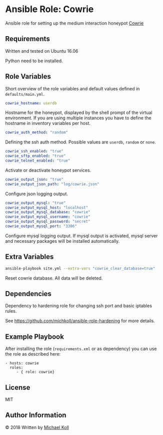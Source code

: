 Ansible Role: Cowrie
=========

Ansible role for setting up the medium interaction honeypot [Cowrie](https://github.com/micheloosterhof/cowrie)

Requirements
------------

Written and tested on Ubuntu 16.06

Python need to be installed.

Role Variables
--------------
Short overview of the role variables and default values defined in `defaults/main.yml`.

```yaml
cowrie_hostname: userdb
```
Hostname for the honeypot, displayed by the shell prompt of the virtual environment. If you are using multiple instances you have to define the hostname in inventory variables per host.

```yaml
cowrie_auth_method: "random"
```
Defining the ssh auth method. Possible values are `userdb`, `random` or `none`.

```yaml
cowrie_ssh_enabled: "true"
cowrie_sftp_enabled: "true"
cowrie_telnet_enabled: "true"
```
Activate or deactivate honeypot services.

```yaml
cowrie_output_json: "true"
cowrie_output_json_path: "log/cowrie.json"
```
Configure json logging output.

```yaml
cowrie_output_mysql: "true"
cowrie_output_mysql_host: "localhost"
cowrie_output_mysql_database: "cowrie"
cowrie_output_mysql_username: "cowrie"
cowrie_output_mysql_password: "secret"
cowrie_output_mysql_port: "3306"
```
Configure mysql logging output. If mysql output is activated, mysql server and necessary packages will be installed automatically.


Extra Variables
---------------

```bash
ansible-playbook site.yml --extra-vars "cowrie_clear_database=true"
```
Reset cowrie database. All data will be deleted.


Dependencies
------------

Dependency to hardening role for changing ssh port and basic iptables rules.

See https://github.com/michkoll/ansible-role-hardening for more details.

Example Playbook
----------------

After installing the role (```requirements.xml``` or as dependency) you can use the role as described here:

    - hosts: cowrie
      roles:
         - { role: cowrie}

License
-------

MIT

Author Information
------------------

&copy; 2018
Written by [Michael Koll](https://github.com/michkoll)
